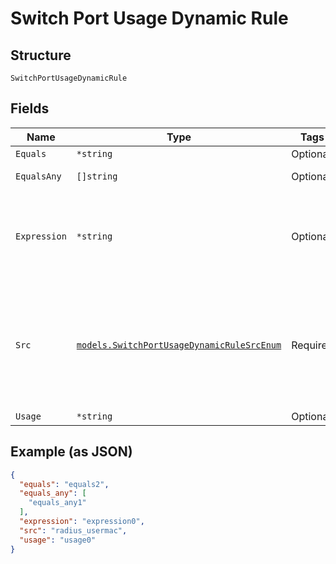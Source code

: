 
# Switch Port Usage Dynamic Rule

## Structure

`SwitchPortUsageDynamicRule`

## Fields

| Name | Type | Tags | Description |
|  --- | --- | --- | --- |
| `Equals` | `*string` | Optional | - |
| `EqualsAny` | `[]string` | Optional | use `equals_any` to match any item in a list |
| `Expression` | `*string` | Optional | "[0:3]":"abcdef" -> "abc"<br>"split(.)[1]": "a.b.c" -> "b"<br>"split(-)[1][0:3]: "a1234-b5678-c90" -> "b56" |
| `Src` | [`models.SwitchPortUsageDynamicRuleSrcEnum`](../../doc/models/switch-port-usage-dynamic-rule-src-enum.md) | Required | enum: `link_peermac`, `lldp_chassis_id`, `lldp_hardware_revision`, `lldp_manufacturer_name`, `lldp_oui`, `lldp_serial_number`, `lldp_system_name`, `radius_dynamicfilter`, `radius_usermac`, `radius_username` |
| `Usage` | `*string` | Optional | `port_usage` name |

## Example (as JSON)

```json
{
  "equals": "equals2",
  "equals_any": [
    "equals_any1"
  ],
  "expression": "expression0",
  "src": "radius_usermac",
  "usage": "usage0"
}
```

